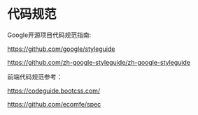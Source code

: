 # 代码规范

Google开源项目代码规范指南:

https://github.com/google/styleguide

https://github.com/zh-google-styleguide/zh-google-styleguide

前端代码规范参考：

https://codeguide.bootcss.com/

https://github.com/ecomfe/spec
